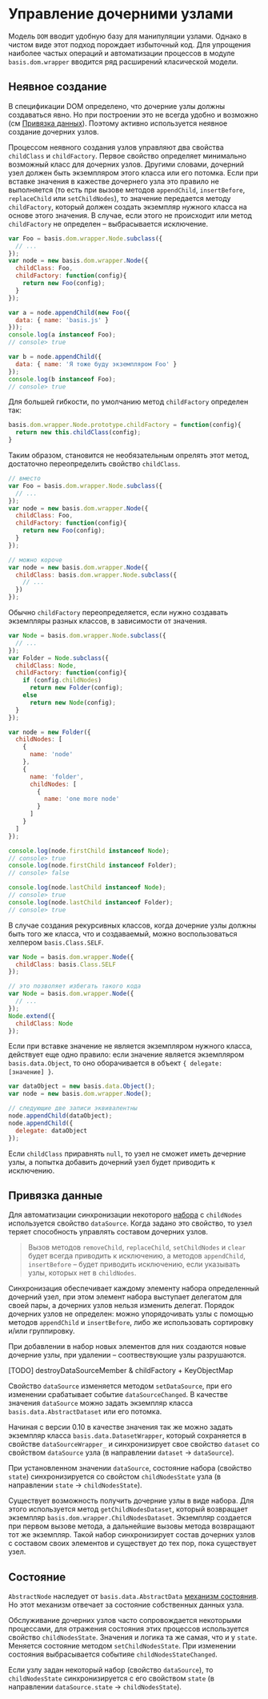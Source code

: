 # Управление дочерними узлами

Модель `DOM` вводит удобную базу для манипуляции узлами. Однако в чистом виде этот подход порождает избыточный код. Для упрощения наиболее частых операций и автоматизации процессов в модуле `basis.dom.wrapper` вводится ряд расширений класической модели.

## Неявное создание

В спецификации DOM определено, что дочерние узлы должны создаваться явно. Но при построении это не всегда удобно и возможно (см [Привязка данных](#Привязка-данных)). Поэтому активно используется неявное создание дочерних узлов.

Процессом неявного создания узлов управляют два свойства `childClass` и `childFactory`. Первое свойство определяет минимально возможный класс для дочерних узлов. Другими словами, дочерний узел должен быть экземпляром этого класса или его потомка. Если при вставке значения в кажестве дочернего узла это правило не выполняется (то есть при вызове методов `appendChild`, `insertBefore`, `replaceChild` или `setChildNodes`), то значение передается методу `childFactory`, который должен создать экземпляр нужного класса на основе этого значения. В случае, если этого не происходит или метод `childFactory` не определен – выбрасывается исключение.

```js
var Foo = basis.dom.wrapper.Node.subclass({
  // ...
});
var node = new basis.dom.wrapper.Node({
  childClass: Foo,
  childFactory: function(config){
    return new Foo(config);
  }
});

var a = node.appendChild(new Foo({
  data: { name: 'basis.js' }
}));
console.log(a instanceof Foo);
// console> true

var b = node.appendChild({
  data: { name: 'Я тоже буду экземпляром Foo' }
});
console.log(b instanceof Foo);
// console> true
```

Для большей гибкости, по умолчанию метод `childFactory` определен так:

```js
basis.dom.wrapper.Node.prototype.childFactory = function(config){
  return new this.childClass(config);
}
```

Таким образом, становится не необязательным опрелять этот метод, достаточно переопределить свойство `childClass`.

```js
// вместо
var Foo = basis.dom.wrapper.Node.subclass({
  // ...
});
var node = new basis.dom.wrapper.Node({
  childClass: Foo,
  childFactory: function(config){
    return new Foo(config);
  }
});

// можно короче
var node = new basis.dom.wrapper.Node({
  childClass: basis.dom.wrapper.Node.subclass({
    // ...
  })
});
```

Обычно `childFactory` переопределяется, если нужно создавать экземпляры разных классов, в зависимости от значения.

```js
var Node = basis.dom.wrapper.Node.subclass({
  // ...
});
var Folder = Node.subclass({
  childClass: Node,
  childFactory: function(config){
    if (config.childNodes)
      return new Folder(config);
    else
      return new Node(config);
  }
});

var node = new Folder({
  childNodes: [
    { 
      name: 'node'
    },
    {
      name: 'folder',
      childNodes: [
        {
          name: 'one more node'
        }
      ]
    }
  ]
});

console.log(node.firstChild instanceof Node);
// console> true
console.log(node.firstChild instanceof Folder);
// console> false

console.log(node.lastChild instanceof Node);
// console> true
console.log(node.lastChild instanceof Folder);
// console> true
```

В случае создания рекурсивных классов, когда дочерние узлы должны быть того же класса, что и создаваемый, можно воспользоваться хелпером `basis.Class.SELF`.

```js
var Node = basis.dom.wrapper.Node({
  childClass: basis.Class.SELF
});

// это позволяет избегать такого кода
var Node = basis.dom.wrapper.Node({
  // ...
});
Node.extend({
  childClass: Node
});
```

Если при вставке значение не является экземпляром нужного класса, действует еще одно правило: если значение является экземпляром `basis.data.Object`, то оно оборачивается в объект `{ delegate: [значение] }`.

```js
var dataObject = new basis.data.Object();
var node = new basis.dom.wrapper.Node();

// следующие две записи эквивалентны
node.appendChild(dataObject);
node.appendChild({
  delegate: dataObject
});
```

Если `childClass` приравнять `null`, то узел не сможет иметь дечерние узлы, а попытка добавить дочерний узел будет приводить к исключению.

## Привязка данные

Для автоматизации синхронизации некоторого [набора](basis.data.datasets.md) с `childNodes` используется свойство `dataSource`. Когда задано это свойство, то узел теряет способность управлять составом дочерних узлов.

> Вызов методов `removeChild`, `replaceChild`, `setChildNodes` и `clear` будет всегда приводить к исключению, а методов `appendChild`, `insertBefore` – будет приводить исключению, если указывать узлы, которых нет в `childNodes`.

Синхронизация обеспечивает каждому элементу набора определенный дочерний узел, при этом элемент набора выступает делегатом для своей пары, а дочерних узлов нельзя изменить делегат. Порядок дочерних узлов не определен: можно упорядочивать узлы с помощью методов `appendChild` и `insertBefore`, либо же использовать сортировку и/или группировку.

При добавлении в набор новых элементов для них создаются новые дочерние узлы, при удалении – соотвествующие узлы разрушаются.

[TODO] destroyDataSourceMember & childFactory + KeyObjectMap

Cвойство `dataSource` изменяется методом `setDataSource`, при его изменении срабатывает событие `dataSourceChanged`. В качестве значения `dataSource` можно задать экземпляр класса `basis.data.AbstractDataset` или его потомка.

Начиная с версии 0.10 в качестве значения так же можно задать экземпляр класса `basis.data.DatasetWrapper`, который сохраняется в свойстве `dataSourceWrapper_` и синхронизирует свое свойство `dataset` со свойством `dataSource` узла (в направлении `dataset` -> `dataSource`).

При установленном значении `dataSource`, состояние набора (свойство `state`) синхронизируется со свойстом `childNodesState` узла (в направлении `state` -> `childNodesState`).

Существует возможность получить дочерние узлы в виде набора. Для этого используется метод `getChildNodesDataset`, который возвращает экземпляр `basis.dom.wrapper.ChildNodesDataset`. Экземпляр создается при первом вызове метода, а дальнейшие вызовы метода возвращают тот же экземпляр. Такой набор синхронизирует состав дочерних узлов с составом своих элементов и существует до тех пор, пока существует узел.

## Состояние

`AbstractNode` наследует от `basis.data.AbstractData` [механизм состояния](basis.data.md#Состояние). Но этот механизм отвечает за состояние собственных данных узла.

Обслуживание дочерних узлов часто сопровождается некоторыми процессами, для отражения состояния этих процессов используется свойство `childNodesState`. Значения и логика та же самая, что и у `state`. Меняется состояние методом `setChildNodesState`. При изменении состояния выбрасывается событияе `childNodesStateChanged`.

Если узлу задан некоторый набор (свойство `dataSource`), то `childNodesState` синхронизируется с его свойством `state` (в направлении `dataSource.state` -> `childNodesState`).
